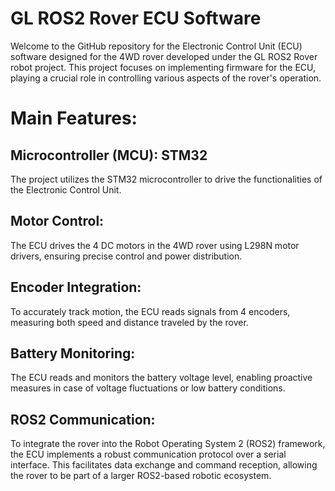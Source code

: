 # GL ROS2 Rover ECU Software
Welcome to the GitHub repository for the Electronic Control Unit (ECU) software designed for the 4WD rover developed under the GL ROS2 Rover robot project. This project focuses on implementing firmware for the ECU, playing a crucial role in controlling various aspects of the rover's operation.

# Main Features:
## Microcontroller (MCU): STM32
The project utilizes the STM32 microcontroller to drive the functionalities of the Electronic Control Unit.

## Motor Control:
The ECU drives the 4 DC motors in the 4WD rover using L298N motor drivers, ensuring precise control and power distribution.

## Encoder Integration:
To accurately track motion, the ECU reads signals from 4 encoders, measuring both speed and distance traveled by the rover.

## Battery Monitoring:
The ECU reads and monitors the battery voltage level, enabling proactive measures in case of voltage fluctuations or low battery conditions.

## ROS2 Communication:
To integrate the rover into the Robot Operating System 2 (ROS2) framework, the ECU implements a robust communication protocol over a serial interface. This facilitates data exchange and command reception, allowing the rover to be part of a larger ROS2-based robotic ecosystem.
